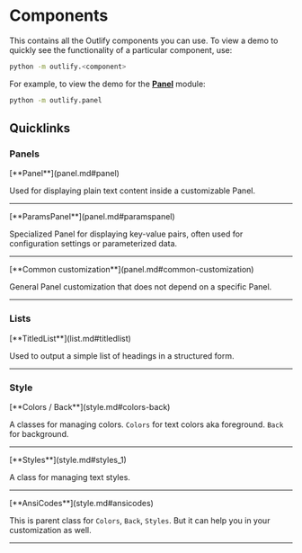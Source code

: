 # Components
This contains all the Outlify components you can use. 
To view a demo to quickly see the functionality of a particular component, use:
```bash
python -m outlify.<component>
```

For example, to view the demo for the [**Panel**](panel.md) module:
```bash
python -m outlify.panel
```

## Quicklinks
### Panels
<div class="grid" markdown>
[**Panel**](panel.md#panel)

Used for displaying plain text content inside a customizable Panel.
</div>

---

<div class="grid" markdown>
[**ParamsPanel**](panel.md#paramspanel)

Specialized Panel for displaying key-value pairs, often used for configuration settings or parameterized data.
</div>

---

<div class="grid" markdown>
[**Common customization**](panel.md#common-customization)

General Panel customization that does not depend on a specific Panel.
</div>

---

### Lists
<div class="grid" markdown>
[**TitledList**](list.md#titledlist)

Used to output a simple list of headings in a structured form.
</div>

---

### Style
<div class="grid" markdown>
[**Colors / Back**](style.md#colors-back)

A classes for managing colors. 
`Colors` for text colors aka foreground. 
`Back` for background.
</div>

---

<div class="grid" markdown>
[**Styles**](style.md#styles_1)

A class for managing text styles.
</div>

---

<div class="grid" markdown>
[**AnsiCodes**](style.md#ansicodes)

This is parent class for `Colors`, `Back`, `Styles`. 
But it can help you in your customization as well. 
</div>

---